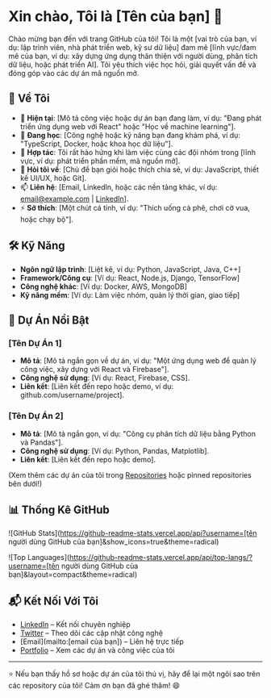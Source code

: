 # Xin chào, Tôi là [Tên của bạn] 👋

Chào mừng bạn đến với trang GitHub của tôi! Tôi là một [vai trò của bạn, ví dụ: lập trình viên, nhà phát triển web, kỹ sư dữ liệu] đam mê [lĩnh vực/đam mê của bạn, ví dụ: xây dựng ứng dụng thân thiện với người dùng, phân tích dữ liệu, hoặc phát triển AI]. Tôi yêu thích việc học hỏi, giải quyết vấn đề và đóng góp vào các dự án mã nguồn mở.

## 🚀 Về Tôi

- 🔭 **Hiện tại**: [Mô tả công việc hoặc dự án bạn đang làm, ví dụ: "Đang phát triển ứng dụng web với React" hoặc "Học về machine learning"].
- 🌱 **Đang học**: [Công nghệ hoặc kỹ năng bạn đang khám phá, ví dụ: "TypeScript, Docker, hoặc khoa học dữ liệu"].
- 👯 **Hợp tác**: Tôi rất hào hứng khi làm việc cùng các đội nhóm trong [lĩnh vực, ví dụ: phát triển phần mềm, mã nguồn mở].
- 💬 **Hỏi tôi về**: [Chủ đề bạn giỏi hoặc thích chia sẻ, ví dụ: JavaScript, thiết kế UI/UX, hoặc Git].
- 📫 **Liên hệ**: [Email, LinkedIn, hoặc các nền tảng khác, ví dụ: email@example.com | [LinkedIn](#)].
- ⚡ **Sở thích**: [Một chút cá tính, ví dụ: "Thích uống cà phê, chơi cờ vua, hoặc chạy bộ"].

## 🛠 Kỹ Năng

- **Ngôn ngữ lập trình**: [Liệt kê, ví dụ: Python, JavaScript, Java, C++]
- **Framework/Công cụ**: [Ví dụ: React, Node.js, Django, TensorFlow]
- **Công nghệ khác**: [Ví dụ: Docker, AWS, MongoDB]
- **Kỹ năng mềm**: [Ví dụ: Làm việc nhóm, quản lý thời gian, giao tiếp]

## 🌟 Dự Án Nổi Bật

### [Tên Dự Án 1]
- **Mô tả**: [Mô tả ngắn gọn về dự án, ví dụ: "Một ứng dụng web để quản lý công việc, xây dựng với React và Firebase"].
- **Công nghệ sử dụng**: [Ví dụ: React, Firebase, CSS].
- **Liên kết**: [Liên kết đến repo hoặc demo, ví dụ: github.com/username/project].

### [Tên Dự Án 2]
- **Mô tả**: [Mô tả ngắn gọn, ví dụ: "Công cụ phân tích dữ liệu bằng Python và Pandas"].
- **Công nghệ sử dụng**: [Ví dụ: Python, Pandas, Matplotlib].
- **Liên kết**: [Liên kết đến repo hoặc demo].

(Xem thêm các dự án của tôi trong [Repositories](#) hoặc pinned repositories bên dưới!)

## 📊 Thống Kê GitHub

![GitHub Stats](https://github-readme-stats.vercel.app/api?username=[tên người dùng GitHub của bạn]&show_icons=true&theme=radical)

![Top Languages](https://github-readme-stats.vercel.app/api/top-langs/?username=[tên người dùng GitHub của bạn]&layout=compact&theme=radical)

## 📬 Kết Nối Với Tôi

- [LinkedIn](#) – Kết nối chuyên nghiệp
- [Twitter](#) – Theo dõi các cập nhật công nghệ
- [Email](mailto:[email của bạn]) – Liên hệ trực tiếp
- [Portfolio](#) – Xem các dự án và công việc của tôi

---

⭐️ Nếu bạn thấy hồ sơ hoặc dự án của tôi thú vị, hãy để lại một ngôi sao trên các repository của tôi! Cảm ơn bạn đã ghé thăm! 😄

